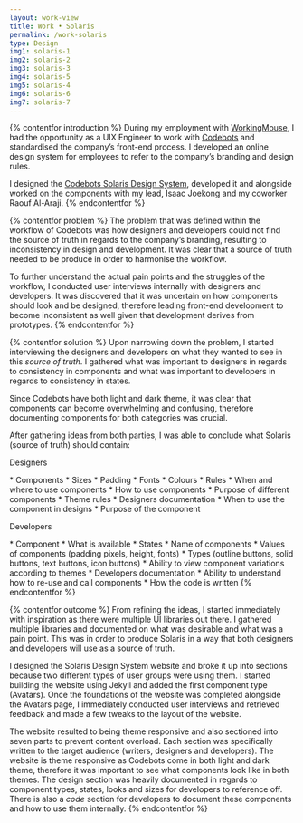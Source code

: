 ```yaml
---
layout: work-view
title: Work • Solaris
permalink: /work-solaris
type: Design
img1: solaris-1
img2: solaris-2
img3: solaris-3
img4: solaris-5
img5: solaris-4
img6: solaris-6
img7: solaris-7
---
```


{% contentfor introduction %}
During my employment with <a href="/workingmouse" target="_blank">WorkingMouse</a>, I had the opportunity as a UIX Engineer to work with <a href="/codebotsmarketing">Codebots</a> and standardised the company’s front-end process. I developed an online design system for employees to refer to the company’s branding and design rules.

I designed the <a href="/codebotssolaris">Codebots Solaris Design System</a>, developed it and alongside worked on the components with my lead, Isaac Joekong and my coworker Raouf Al-Araji.
{% endcontentfor %}

{% contentfor problem %}
The problem that was defined within the workflow of Codebots was how designers and developers could not find the source of truth in regards to the company’s branding, resulting to inconsistency in design and development. It was clear that a source of truth needed to be produce in order to harmonise the workflow.

To further understand the actual pain points and the struggles of the workflow, I conducted user interviews internally with designers and developers. It was discovered that it was uncertain on how components should look and be designed, therefore leading front-end development to become inconsistent as well given that development derives from prototypes.
{% endcontentfor %}

{% contentfor solution %}
Upon narrowing down the problem, I started interviewing the designers and developers on what they wanted to see in this _source of truth_. I gathered what was important to designers in regards to consistency in components and what was important to developers in regards to consistency in states.

Since Codebots have both light and dark theme, it was clear that components can become overwhelming and confusing, therefore documenting components for both categories was crucial.

After gathering ideas from both parties, I was able to conclude what Solaris (source of truth) should contain:

<p class="b ul-heading">Designers</p>
* Components
    * Sizes
    * Padding
    * Fonts
    * Colours
* Rules
    * When and where to use components
    * How to use components
    * Purpose of different components
    * Theme rules
* Designers documentation
    * When to use the component in designs
    * Purpose of the component

<p class="b ul-heading">Developers</p>
* Component
    * What is available
    * States
    * Name of components
    * Values of components (padding pixels, height, fonts)
    * Types (outline buttons, solid buttons, text buttons, icon buttons)
* Ability to view component variations according to themes
* Developers documentation 
    * Ability to understand how to re-use and call components
    * How the code is written
{% endcontentfor %}

{% contentfor outcome %}
From refining the ideas, I started immediately with inspiration as there were multiple UI libraries out there. I gathered multiple libraries and documented on what was desirable and what was a pain point. This was in order to produce Solaris in a way that both designers and developers will use as a source of truth.

I designed the Solaris Design System website and broke it up into sections because two different types of user groups were using them. I started building the website using Jekyll and added the first component type (Avatars). Once the foundations of the website was completed alongside the Avatars page, I immediately conducted user interviews and retrieved feedback and made a few tweaks to the layout of the website.

The website resulted to being theme responsive and also sectioned into seven parts to prevent content overload. Each section was specifically written to the target audience (writers, designers and developers). The website is theme responsive as Codebots come in both light and dark theme, therefore it was important to see what components look like in both themes. The design section was heavily documented in regards to component types, states, looks and sizes for developers to reference off. There is also a _code_ section for developers to document these components and how to use them internally.
{% endcontentfor %}
